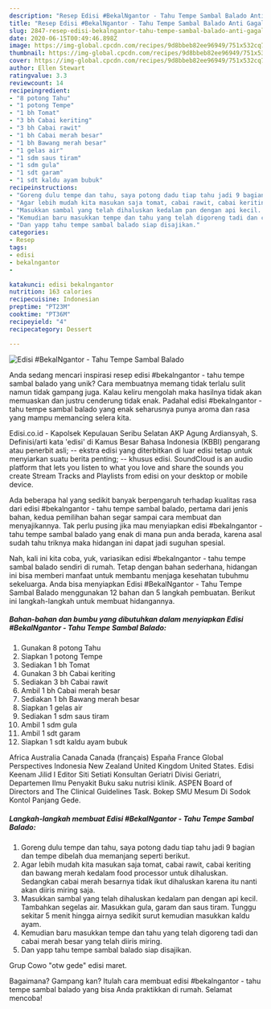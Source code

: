 ```yaml
---
description: "Resep Edisi #BekalNgantor - Tahu Tempe Sambal Balado Anti Gagal"
title: "Resep Edisi #BekalNgantor - Tahu Tempe Sambal Balado Anti Gagal"
slug: 2847-resep-edisi-bekalngantor-tahu-tempe-sambal-balado-anti-gagal
date: 2020-06-15T00:49:46.898Z
image: https://img-global.cpcdn.com/recipes/9d8bbeb82ee96949/751x532cq70/edisi-bekalngantor-tahu-tempe-sambal-balado-foto-resep-utama.jpg
thumbnail: https://img-global.cpcdn.com/recipes/9d8bbeb82ee96949/751x532cq70/edisi-bekalngantor-tahu-tempe-sambal-balado-foto-resep-utama.jpg
cover: https://img-global.cpcdn.com/recipes/9d8bbeb82ee96949/751x532cq70/edisi-bekalngantor-tahu-tempe-sambal-balado-foto-resep-utama.jpg
author: Ellen Stewart
ratingvalue: 3.3
reviewcount: 14
recipeingredient:
- "8 potong Tahu"
- "1 potong Tempe"
- "1 bh Tomat"
- "3 bh Cabai keriting"
- "3 bh Cabai rawit"
- "1 bh Cabai merah besar"
- "1 bh Bawang merah besar"
- "1 gelas air"
- "1 sdm saus tiram"
- "1 sdm gula"
- "1 sdt garam"
- "1 sdt kaldu ayam bubuk"
recipeinstructions:
- "Goreng dulu tempe dan tahu, saya potong dadu tiap tahu jadi 9 bagian dan tempe dibelah dua memanjang seperti berikut."
- "Agar lebih mudah kita masukan saja tomat, cabai rawit, cabai keriting dan bawang merah kedalam food processor untuk dihaluskan. Sedangkan cabai merah besarnya tidak ikut dihaluskan karena itu nanti akan diiris miring saja."
- "Masukkan sambal yang telah dihaluskan kedalam pan dengan api kecil. Tambahkan segelas air. Masukkan gula, garam dan saus tiram. Tunggu sekitar 5 menit hingga airnya sedikit surut kemudian masukkan kaldu ayam."
- "Kemudian baru masukkan tempe dan tahu yang telah digoreng tadi dan cabai merah besar yang telah diiris miring."
- "Dan yapp tahu tempe sambal balado siap disajikan."
categories:
- Resep
tags:
- edisi
- bekalngantor
- 

katakunci: edisi bekalngantor  
nutrition: 163 calories
recipecuisine: Indonesian
preptime: "PT23M"
cooktime: "PT36M"
recipeyield: "4"
recipecategory: Dessert

---
```



![Edisi #BekalNgantor - Tahu Tempe Sambal Balado](https://img-global.cpcdn.com/recipes/9d8bbeb82ee96949/751x532cq70/edisi-bekalngantor-tahu-tempe-sambal-balado-foto-resep-utama.jpg)

Anda sedang mencari inspirasi resep edisi #bekalngantor - tahu tempe sambal balado yang unik? Cara membuatnya memang tidak terlalu sulit namun tidak gampang juga. Kalau keliru mengolah maka hasilnya tidak akan memuaskan dan justru cenderung tidak enak. Padahal edisi #bekalngantor - tahu tempe sambal balado yang enak seharusnya punya aroma dan rasa yang mampu memancing selera kita.

Edisi.co.id - Kapolsek Kepulauan Seribu Selatan AKP Agung Ardiansyah, S. Definisi/arti kata &#39;edisi&#39; di Kamus Besar Bahasa Indonesia (KBBI) pengarang atau penerbit asli; -- ekstra edisi yang diterbitkan di luar edisi tetap untuk menyiarkan suatu berita penting; -- khusus edisi. SoundCloud is an audio platform that lets you listen to what you love and share the sounds you create Stream Tracks and Playlists from edisi on your desktop or mobile device.

Ada beberapa hal yang sedikit banyak berpengaruh terhadap kualitas rasa dari edisi #bekalngantor - tahu tempe sambal balado, pertama dari jenis bahan, kedua pemilihan bahan segar sampai cara membuat dan menyajikannya. Tak perlu pusing jika mau menyiapkan edisi #bekalngantor - tahu tempe sambal balado yang enak di mana pun anda berada, karena asal sudah tahu triknya maka hidangan ini dapat jadi suguhan spesial.


Nah, kali ini kita coba, yuk, variasikan edisi #bekalngantor - tahu tempe sambal balado sendiri di rumah. Tetap dengan bahan sederhana, hidangan ini bisa memberi manfaat untuk membantu menjaga kesehatan tubuhmu sekeluarga. Anda bisa menyiapkan Edisi #BekalNgantor - Tahu Tempe Sambal Balado menggunakan 12 bahan dan 5 langkah pembuatan. Berikut ini langkah-langkah untuk membuat hidangannya.

<!--inarticleads1-->

##### Bahan-bahan dan bumbu yang dibutuhkan dalam menyiapkan Edisi #BekalNgantor - Tahu Tempe Sambal Balado:

1. Gunakan 8 potong Tahu
1. Siapkan 1 potong Tempe
1. Sediakan 1 bh Tomat
1. Gunakan 3 bh Cabai keriting
1. Sediakan 3 bh Cabai rawit
1. Ambil 1 bh Cabai merah besar
1. Sediakan 1 bh Bawang merah besar
1. Siapkan 1 gelas air
1. Sediakan 1 sdm saus tiram
1. Ambil 1 sdm gula
1. Ambil 1 sdt garam
1. Siapkan 1 sdt kaldu ayam bubuk


Africa Australia Canada Canada (français) España France Global Perspectives Indonesia New Zealand United Kingdom United States. Edisi Keenam Jilid I Editor Siti Setiati Konsultan Geriatri Divisi Geriatri, Departemen Ilmu Penyakit Buku saku nutrisi klinik. ASPEN Board of Directors and The Clinical Guidelines Task. Bokep SMU Mesum Di Sodok Kontol Panjang Gede. 

<!--inarticleads2-->

##### Langkah-langkah membuat Edisi #BekalNgantor - Tahu Tempe Sambal Balado:

1. Goreng dulu tempe dan tahu, saya potong dadu tiap tahu jadi 9 bagian dan tempe dibelah dua memanjang seperti berikut.
1. Agar lebih mudah kita masukan saja tomat, cabai rawit, cabai keriting dan bawang merah kedalam food processor untuk dihaluskan. Sedangkan cabai merah besarnya tidak ikut dihaluskan karena itu nanti akan diiris miring saja.
1. Masukkan sambal yang telah dihaluskan kedalam pan dengan api kecil. Tambahkan segelas air. Masukkan gula, garam dan saus tiram. Tunggu sekitar 5 menit hingga airnya sedikit surut kemudian masukkan kaldu ayam.
1. Kemudian baru masukkan tempe dan tahu yang telah digoreng tadi dan cabai merah besar yang telah diiris miring.
1. Dan yapp tahu tempe sambal balado siap disajikan.


Grup Cowo &#34;otw gede&#34; edisi maret. 

Bagaimana? Gampang kan? Itulah cara membuat edisi #bekalngantor - tahu tempe sambal balado yang bisa Anda praktikkan di rumah. Selamat mencoba!
